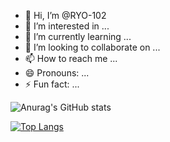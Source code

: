 - 👋 Hi, I’m @RYO-102
- 👀 I’m interested in ...
- 🌱 I’m currently learning ...
- 💞️ I’m looking to collaborate on ...
- 📫 How to reach me ...
- 😄 Pronouns: ...
- ⚡ Fun fact: ...

![Anurag's GitHub stats](https://github-readme-stats.vercel.app/api?username=RYO-102&show_icons=true&theme=cobalt)

[![Top Langs](https://github-readme-stats.vercel.app/api/top-langs/?username=RYO-102)](https://github.com/anuraghazra/github-readme-stats)

<!---
RYO-102/RYO-102 is a ✨ special ✨ repository because its `README.md` (this file) appears on your GitHub profile.
You can click the Preview link to take a look at your changes.
--->
